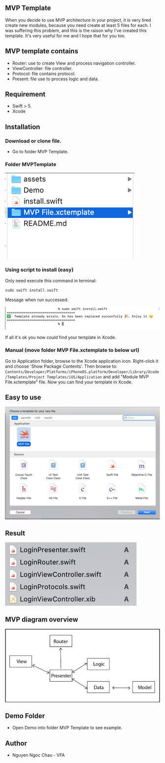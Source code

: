 ## MVP Template
When you decide to use MVP architecture in your project, it is very tired create new modules, because you need create at least 5 files for each. I was suffering this problem, and this is the raison why I've created this template. It's very useful for me and I hope that for you too.

## MVP template contains

* Router: use to create View and process navigation controller.
* ViewController: file controller.
* Protocol: file contains protocol.
* Present: file use to process logic and data.

## Requirement

* Swift > 5.
* Xcode

## Installation

### Download or clone file.

- Go to folder MVP Template.

### Folder MVPTemplate
![](/assets/MVPFile.png)

### Using script to install (easy)
Only need execute this command in terminal:
```swift
sudo swift install.swift
```
Message when run successed:

![](/assets/successed.png)

If all it's ok you now could find your template in Xcode.

### Manual (move folder MVP File.xctemplate to below url)
Go to Application folder, browse to the Xcode application icon. Right-click it and choose 'Show Package Contents'. Then browse to:
`Contents/Developer/Platforms/iPhoneOS.platform/Developer/Library/Xcode/Templates/Project Templates/iOS/Application` and add "Module MVP File.xctemplate" file. Now you can find your template in Xcode.

## Easy to use
![](/assets/wizard.png)

## Result
![](/assets/result.png)

## MVP diagram overview
![Preview](/assets/mvp_diagram.png)

## Demo Folder
* Open Demo into folder MVP Template to see example.


## Author

* Nguyen Ngoc Chau - VFA
